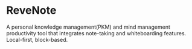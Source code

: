# ReveNote
A personal knowledge management(PKM) and mind management productivity tool that integrates note-taking and whiteboarding features. Local-first, block-based.

